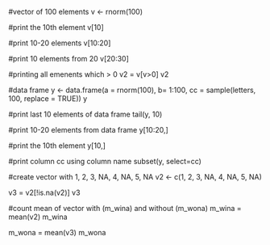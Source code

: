 <!-- Лабораторна робота № 2
В лабораторній роботі необхідно виконати наступні дії:
1. Створить вектор v із 100 елементів командою v <- rnorm(100). Для цього
вектору виведіть: 10-й елемент; елементи з 10-го по 20-й включно; 10
елементів починаючи з 20-го; елементи більше 0.
2. Створити фрейм (data frame) y командою y <- data.frame(a = rnorm(100), b
= 1:100, cc = sample(letters, 100, replace = TRUE)). Для цього data frame
виведіть: останні 10 строк; строки з 10 по 20 включно; 10-й елемент
стовпця b; повністю стовпець cc, при цьому використайте ім’я стовпця.
3. Створити вектор z з елементами 1, 2, 3, NA, 4, NA, 5, NA. Для цього
вектору: виведіть всі елементи, які не NA; підрахуйте середнє значення
всіх елементів цього вектору без NA значень та з NA значеннями. -->

#vector of 100 elements
v <- rnorm(100)

#print the 10th element
v[10]

#print 10-20 elements
v[10:20]

#print 10 elements from 20
v[20:30]


#printing all emenents which > 0
v2 = v[v>0]
v2

#data frame
y <- data.frame(a = rnorm(100), b= 1:100, cc = sample(letters, 100, replace = TRUE))
y

#print last 10 elements of data frame
tail(y, 10)


#print 10-20 elements from data frame
y[10:20,]

#print the 10th element
y[10,]

#print column cc using column name
subset(y, select=cc)


#create vector with 1, 2, 3, NA, 4, NA, 5, NA
v2 <- c(1, 2, 3, NA, 4, NA, 5, NA)

v3 = v2[!is.na(v2)]
v3

#count mean of vector with (m_wina) and without (m_wona)
m_wina = mean(v2)
m_wina

m_wona = mean(v3)
m_wona
